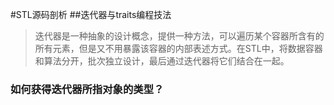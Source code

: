 #STL源码剖析
##迭代器与traits编程技法
> 迭代器是一种抽象的设计概念，提供一种方法，可以遍历某个容器所含有的所有元素，但是又不用暴露该容器的内部表述方式。在STL中，将数据容器和算法分开，批次独立设计，最后通过迭代器将它们结合在一起。

### 如何获得迭代器所指对象的类型？
